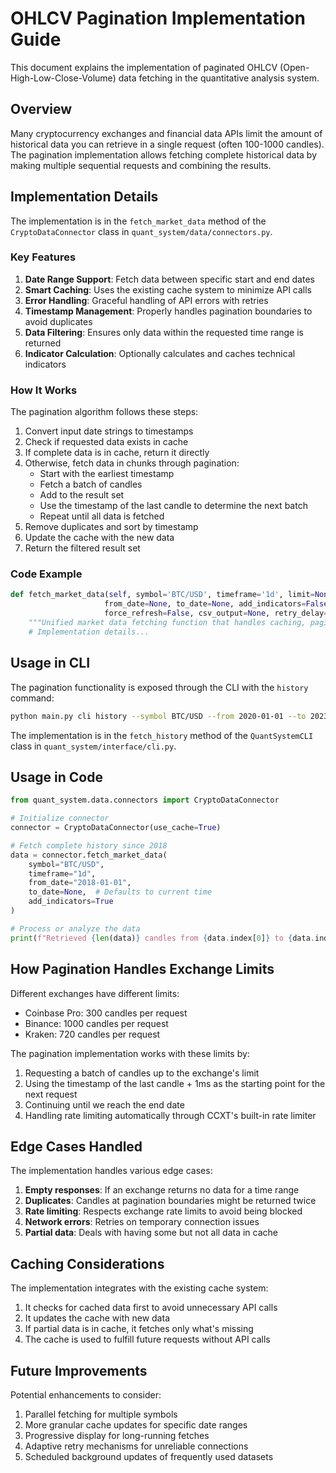 # OHLCV Pagination Implementation Guide

This document explains the implementation of paginated OHLCV (Open-High-Low-Close-Volume) data fetching in the quantitative analysis system.

## Overview

Many cryptocurrency exchanges and financial data APIs limit the amount of historical data you can retrieve in a single request (often 100-1000 candles). The pagination implementation allows fetching complete historical data by making multiple sequential requests and combining the results.

## Implementation Details

The implementation is in the `fetch_market_data` method of the `CryptoDataConnector` class in `quant_system/data/connectors.py`.

### Key Features

1. **Date Range Support**: Fetch data between specific start and end dates
2. **Smart Caching**: Uses the existing cache system to minimize API calls
3. **Error Handling**: Graceful handling of API errors with retries
4. **Timestamp Management**: Properly handles pagination boundaries to avoid duplicates
5. **Data Filtering**: Ensures only data within the requested time range is returned
6. **Indicator Calculation**: Optionally calculates and caches technical indicators

### How It Works

The pagination algorithm follows these steps:

1. Convert input date strings to timestamps
2. Check if requested data exists in cache
3. If complete data is in cache, return it directly
4. Otherwise, fetch data in chunks through pagination:
   - Start with the earliest timestamp
   - Fetch a batch of candles
   - Add to the result set
   - Use the timestamp of the last candle to determine the next batch
   - Repeat until all data is fetched
5. Remove duplicates and sort by timestamp
6. Update the cache with the new data
7. Return the filtered result set

### Code Example

```python
def fetch_market_data(self, symbol='BTC/USD', timeframe='1d', limit=None, 
                     from_date=None, to_date=None, add_indicators=False,
                     force_refresh=False, csv_output=None, retry_delay=30):
    """Unified market data fetching function that handles caching, pagination and indicators"""
    # Implementation details...
```

## Usage in CLI

The pagination functionality is exposed through the CLI with the `history` command:

```bash
python main.py cli history --symbol BTC/USD --from 2020-01-01 --to 2023-01-01
```

The implementation is in the `fetch_history` method of the `QuantSystemCLI` class in `quant_system/interface/cli.py`.

## Usage in Code

```python
from quant_system.data.connectors import CryptoDataConnector

# Initialize connector
connector = CryptoDataConnector(use_cache=True)

# Fetch complete history since 2018
data = connector.fetch_market_data(
    symbol="BTC/USD",
    timeframe="1d",
    from_date="2018-01-01",
    to_date=None,  # Defaults to current time
    add_indicators=True
)

# Process or analyze the data
print(f"Retrieved {len(data)} candles from {data.index[0]} to {data.index[-1]}")
```

## How Pagination Handles Exchange Limits

Different exchanges have different limits:

- Coinbase Pro: 300 candles per request
- Binance: 1000 candles per request
- Kraken: 720 candles per request

The pagination implementation works with these limits by:

1. Requesting a batch of candles up to the exchange's limit
2. Using the timestamp of the last candle + 1ms as the starting point for the next request
3. Continuing until we reach the end date
4. Handling rate limiting automatically through CCXT's built-in rate limiter

## Edge Cases Handled

The implementation handles various edge cases:

1. **Empty responses**: If an exchange returns no data for a time range
2. **Duplicates**: Candles at pagination boundaries might be returned twice
3. **Rate limiting**: Respects exchange rate limits to avoid being blocked
4. **Network errors**: Retries on temporary connection issues
5. **Partial data**: Deals with having some but not all data in cache

## Caching Considerations

The implementation integrates with the existing cache system:

1. It checks for cached data first to avoid unnecessary API calls
2. It updates the cache with new data
3. If partial data is in cache, it fetches only what's missing
4. The cache is used to fulfill future requests without API calls

## Future Improvements

Potential enhancements to consider:

1. Parallel fetching for multiple symbols
2. More granular cache updates for specific date ranges
3. Progressive display for long-running fetches
4. Adaptive retry mechanisms for unreliable connections
5. Scheduled background updates of frequently used datasets 